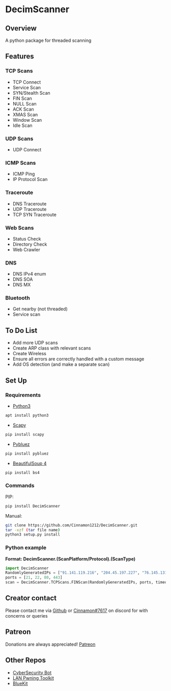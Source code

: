 # DecimScanner

## Overview  
A python package for threaded scanning

## Features  

### TCP Scans
* TCP Connect  
* Service Scan
* SYN/Stealth Scan  
* FIN Scan  
* NULL Scan  
* ACK Scan  
* XMAS Scan  
* Window Scan  
* Idle Scan  

### UDP Scans  
* UDP Connect

### ICMP Scans
* ICMP Ping
* IP Protocol Scan

### Traceroute
* DNS Traceroute
* UDP Traceroute
* TCP SYN Traceroute

### Web Scans
* Status Check
* Directory Check
* Web Crawler


### DNS
* DNS IPv4 enum
* DNS SOA
* DNS MX

### Bluetooth
* Get nearby (not threaded)
* Service scan

## To Do List   

* Add more UDP scans  
* Create ARP class with relevant scans  
* Create Wireless
* Ensure all errors are correctly handled with a custom message   
* Add OS detection (and make a separate scan)  

## Set Up

### Requirements
* [Python3](https://www.python.org/)   
```sh
apt install python3
```
* [Scapy](https://scapy.readthedocs.io/)  
```sh
pip install scapy
```
* [Pybluez](https://github.com/pybluez/pybluez)  
```sh
pip install pybluez
```
* [BeautifulSoup 4](https://beautiful-soup-4.readthedocs.io/en/latest/)
```sh
pip install bs4
```

### Commands
PIP:
```sh
pip install DecimScanner
```
Manual:
```sh
git clone https://github.com/Cinnamon1212/DecimScanner.git
tar -xzf (tar file name)
python3 setup.py install
```

### Python example
**Format: DecimScanner.(ScanPlatform/Protocol).(ScanType)**

```py  
import DecimScanner  
RandomlyGeneratedIPs = ["91.141.119.216", "204.45.197.227", "76.145.131.209", "112.77.12.53" ,"25.98.239.105"]
ports = [21, 22, 80, 443]   
scan = DecimScanner.TCPScans.FINScan(RandomlyGeneratedIPs, ports, timeout=0.5, max_threads=50)  
```

## Creator contact   
Please contact me via [Github](https://github.com/Cinnamon1212/) or [Cinnamon#7617](https://discord.com/users/292382410530750466/) on discord for with concerns or queries

## Patreon  
Donations are always appreciated! [Patreon](https://www.patreon.com/cinnamon1212)


## Other Repos
* [CyberSecurity Bot](https://github.com/Cinnamon1212/CyberSecDiscordBot)
* [LAN Pwning Toolkit](https://github.com/Cinnamon1212/LAN_Pwning_Toolkit)
* [BlueKit](https://github.com/Cinnamon1212/BlueKit)
